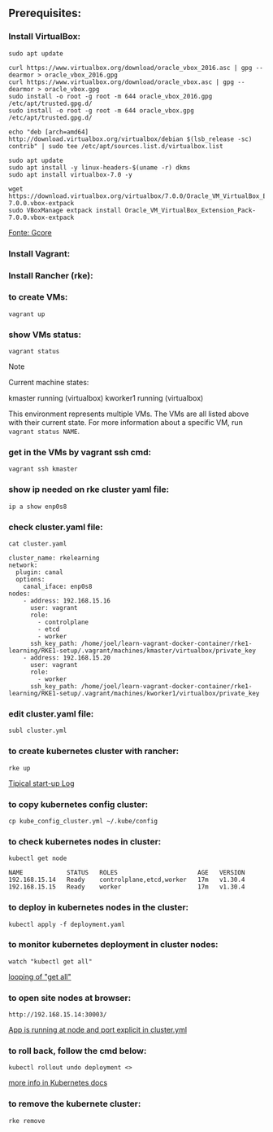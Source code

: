 ## Prerequisites:

### Install VirtualBox:

```
sudo apt update
```

```
curl https://www.virtualbox.org/download/oracle_vbox_2016.asc | gpg --dearmor > oracle_vbox_2016.gpg
curl https://www.virtualbox.org/download/oracle_vbox.asc | gpg --dearmor > oracle_vbox.gpg
sudo install -o root -g root -m 644 oracle_vbox_2016.gpg /etc/apt/trusted.gpg.d/
sudo install -o root -g root -m 644 oracle_vbox.gpg /etc/apt/trusted.gpg.d/
```

```
echo "deb [arch=amd64] http://download.virtualbox.org/virtualbox/debian $(lsb_release -sc) contrib" | sudo tee /etc/apt/sources.list.d/virtualbox.list
```

```
sudo apt update
sudo apt install -y linux-headers-$(uname -r) dkms
sudo apt install virtualbox-7.0 -y
```

```
wget https://download.virtualbox.org/virtualbox/7.0.0/Oracle_VM_VirtualBox_Extension_Pack-7.0.0.vbox-extpack
sudo VBoxManage extpack install Oracle_VM_VirtualBox_Extension_Pack-7.0.0.vbox-extpack
```

[Fonte: Gcore](https://gcore.com/learning/how-to-install-virtualbox-on-ubuntu/)


### Install Vagrant:



### Install Rancher (rke):



### to create VMs:

```
vagrant up
```

### show VMs status:

```
vagrant status
```
> [!NOTE]
> Current machine states:
>
> kmaster                   running (virtualbox)
> kworker1                  running (virtualbox)
> 
> This environment represents multiple VMs. The VMs are all listed
> above with their current state. For more information about a specific
> VM, run `vagrant status NAME`.


### get in the VMs by vagrant ssh cmd:

```
vagrant ssh kmaster
```

### show ip needed on rke cluster yaml file:

```
ip a show enp0s8
```

### check cluster.yaml file:

```
cat cluster.yaml
```

````
cluster_name: rkelearning
network:
  plugin: canal
  options:
    canal_iface: enp0s8
nodes:
    - address: 192.168.15.16
      user: vagrant
      role:
        - controlplane
        - etcd
        - worker
      ssh_key_path: /home/joel/learn-vagrant-docker-container/rke1-learning/RKE1-setup/.vagrant/machines/kmaster/virtualbox/private_key
    - address: 192.168.15.20
      user: vagrant
      role:
        - worker
      ssh_key_path: /home/joel/learn-vagrant-docker-container/rke1-learning/RKE1-setup/.vagrant/machines/kworker1/virtualbox/private_key
````

### edit cluster.yaml file:

```
subl cluster.yml 
```

### to create kubernetes cluster with rancher:

```
rke up 
```
[Tipical start-up Log](https://github.com/jrmreis/rancher-vagrant/blob/main/stdClusterLog.txt)


### to copy kubernetes config cluster:

```
cp kube_config_cluster.yml ~/.kube/config
```

### to check kubernetes nodes in cluster:

```
kubectl get node
```
```
NAME            STATUS   ROLES                      AGE   VERSION
192.168.15.14   Ready    controlplane,etcd,worker   17m   v1.30.4
192.168.15.15   Ready    worker                     17m   v1.30.4

```

### to deploy in kubernetes nodes in the cluster:

```
kubectl apply -f deployment.yaml
```

### to monitor kubernetes deployment in cluster nodes:

```
watch "kubectl get all"
```

[looping of "get all"](https://github.com/jrmreis/rancher-vagrant/blob/main/returnOfGetAll.txt)

### to open site nodes at browser:

```
http://192.168.15.14:30003/
```
[App is running at node and port explicit in cluster.yml](https://github.com/jrmreis/rancher-vagrant/blob/main/Captura%20de%20tela%20de%202024-10-13%2022-02-01.png)

### to roll back, follow the cmd below:

```
kubectl rollout undo deployment <>
```
[more info in Kubernetes docs](https://kubernetes.io/docs/reference/kubectl/generated/kubectl_rollout/kubectl_rollout_undo/)

### to remove the kubernete cluster:

```
rke remove
```
